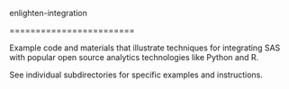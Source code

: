 enlighten-integration

========================

Example code and materials that illustrate techniques for integrating SAS with
popular open source analytics technologies like Python and R.

See individual subdirectories for specific examples and instructions. 